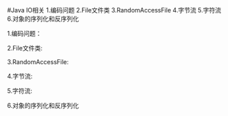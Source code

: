 
#Java IO相关
    1.编码问题
    2.File文件类
    3.RandomAccessFile
    4.字节流
    5.字符流
    6.对象的序列化和反序列化

1.编码问题：
   

2.File文件类:


3.RandomAccessFile:


4.字节流:


5.字符流:


6.对象的序列化和反序列化
